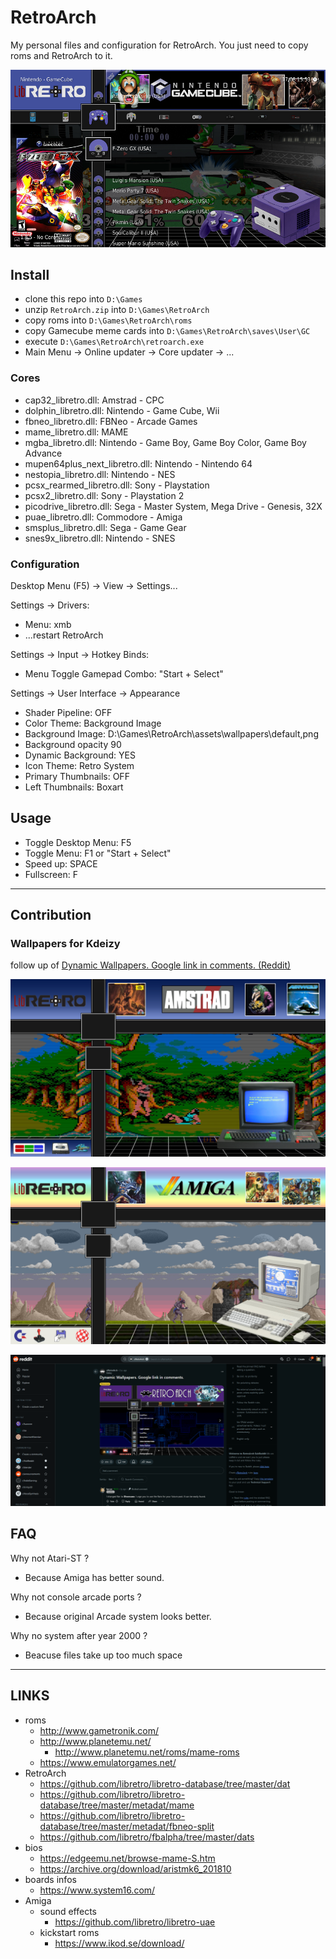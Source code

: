 # RetroArch

My personal files and configuration for RetroArch. You just need to copy roms and RetroArch to it.

![alt text](./docs/thumb.png)


## Install

- clone this repo into `D:\Games`
- unzip `RetroArch.zip` into `D:\Games\RetroArch`
- copy roms into `D:\Games\RetroArch\roms`
- copy Gamecube meme cards into `D:\Games\RetroArch\saves\User\GC`
- execute `D:\Games\RetroArch\retroarch.exe`
- Main Menu -> Online updater -> Core updater -> ...

### Cores

- cap32_libretro.dll: Amstrad - CPC
- dolphin_libretro.dll: Nintendo - Game Cube, Wii 
- fbneo_libretro.dll: FBNeo - Arcade Games
- mame_libretro.dll: MAME
- mgba_libretro.dll: Nintendo - Game Boy, Game Boy Color, Game Boy Advance
- mupen64plus_next_libretro.dll: Nintendo - Nintendo 64
- nestopia_libretro.dll: Nintendo - NES
- pcsx_rearmed_libretro.dll: Sony - Playstation
- pcsx2_libretro.dll: Sony - Playstation 2
- picodrive_libretro.dll: Sega - Master System, Mega Drive - Genesis, 32X
- puae_libretro.dll: Commodore - Amiga
- smsplus_libretro.dll: Sega - Game Gear
- snes9x_libretro.dll: Nintendo - SNES

### Configuration

Desktop Menu (F5) -> View -> Settings...

Settings -> Drivers:
- Menu: xmb
- ...restart RetroArch

Settings -> Input -> Hotkey Binds:
- Menu Toggle Gamepad Combo: "Start + Select"

Settings -> User Interface -> Appearance
- Shader Pipeline: OFF
- Color Theme: Background Image
- Background Image: D:\Games\RetroArch\assets\wallpapers\default,png
- Background opacity 90
- Dynamic Background: YES
- Icon Theme: Retro System
- Primary Thumbnails: OFF
- Left Thumbnails: Boxart

## Usage

- Toggle Desktop Menu: F5
- Toggle Menu: F1 or "Start + Select"
- Speed up: SPACE
- Fullscreen: F

---

## Contribution

### Wallpapers for Kdeizy

follow up of [Dynamic Wallpapers. Google link in comments. (Reddit)](https://www.reddit.com/r/RetroArch/comments/mz1zq0/dynamic_wallpapers_google_link_in_comments/)

![alt text](./assets/wallpapers/Amstrad%20-%20CPC.png)

![alt text](./assets/wallpapers/Commodore%20-%20Amiga.png)

![alt text](./docs/contribution-reddit.png)

## FAQ

Why not Atari-ST ? 
- Because Amiga has better sound.

Why not console arcade ports ?
- Because original Arcade system looks better.

Why no system after year 2000 ?
- Beacuse files take up too much space

---

## LINKS

- roms
  - http://www.gametronik.com/
  - http://www.planetemu.net/
    - http://www.planetemu.net/roms/mame-roms
  - https://www.emulatorgames.net/
- RetroArch
  - https://github.com/libretro/libretro-database/tree/master/dat
  - https://github.com/libretro/libretro-database/tree/master/metadat/mame
  - https://github.com/libretro/libretro-database/tree/master/metadat/fbneo-split
  - https://github.com/libretro/fbalpha/tree/master/dats
- bios
  - https://edgeemu.net/browse-mame-S.htm
  - https://archive.org/download/aristmk6_201810
- boards infos
  - https://www.system16.com/
- Amiga
  - sound effects
    - https://github.com/libretro/libretro-uae
  - kickstart roms
    - https://www.ikod.se/download/
